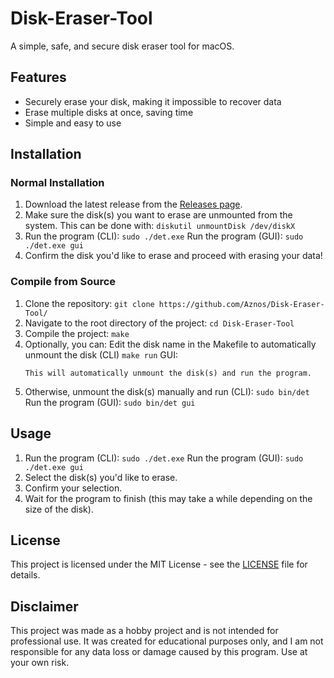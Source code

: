# Disk-Eraser-Tool

A simple, safe, and secure disk eraser tool for macOS.

## Features
- Securely erase your disk, making it impossible to recover data
- Erase multiple disks at once, saving time
- Simple and easy to use

## Installation

### Normal Installation
1. Download the latest release from the [Releases page](https://github.com/Aznos/Disk-Eraser-Tool/releases).
2. Make sure the disk(s) you want to erase are unmounted from the system. This can be done with:
   ```diskutil unmountDisk /dev/diskX```
3. Run the program (CLI):
   ```sudo ./det.exe```
   Run the program (GUI):
   ```sudo ./det.exe gui```
4. Confirm the disk you'd like to erase and proceed with erasing your data!

### Compile from Source
1. Clone the repository:
   ```git clone https://github.com/Aznos/Disk-Eraser-Tool/```
2. Navigate to the root directory of the project:
   ```cd Disk-Eraser-Tool```
3. Compile the project:
   ```make```
4. Optionally, you can:
   Edit the disk name in the Makefile to automatically unmount the disk (CLI)
   ```make run```
   GUI:
   ```make rungui
   This will automatically unmount the disk(s) and run the program.
5. Otherwise, unmount the disk(s) manually and run (CLI):
   ```sudo bin/det```
   Run the program (GUI):
   ```sudo bin/det gui```

## Usage
1. Run the program (CLI):
   ```sudo ./det.exe```
   Run the program (GUI):
   ```sudo ./det.exe gui```
2. Select the disk(s) you'd like to erase.
3. Confirm your selection.
4. Wait for the program to finish (this may take a while depending on the size of the disk).

## License
This project is licensed under the MIT License - see the [LICENSE](https://github.com/Aznos/Disk-Eraser-Tool/blob/main/LICENSE) file for details.

## Disclaimer
This project was made as a hobby project and is not intended for professional use. It was created for educational purposes only, and I am not responsible for any data loss or damage caused by this program. Use at your own risk.